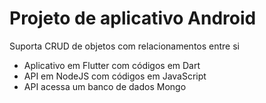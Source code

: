 # Projeto de aplicativo Android

Suporta CRUD de objetos com relacionamentos entre si
- Aplicativo em Flutter com códigos em Dart
- API em NodeJS com códigos em JavaScript
- API acessa um banco de dados Mongo
